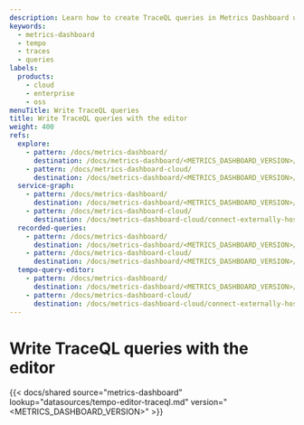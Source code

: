 ```yaml
---
description: Learn how to create TraceQL queries in Metrics Dashboard using the query editor.
keywords:
  - metrics-dashboard
  - tempo
  - traces
  - queries
labels:
  products:
    - cloud
    - enterprise
    - oss
menuTitle: Write TraceQL queries
title: Write TraceQL queries with the editor
weight: 400
refs:
  explore:
    - pattern: /docs/metrics-dashboard/
      destination: /docs/metrics-dashboard/<METRICS_DASHBOARD_VERSION>/explore/
    - pattern: /docs/metrics-dashboard-cloud/
      destination: /docs/metrics-dashboard/<METRICS_DASHBOARD_VERSION>/explore/
  service-graph:
    - pattern: /docs/metrics-dashboard/
      destination: /docs/metrics-dashboard/<METRICS_DASHBOARD_VERSION>/datasources/tempo/service-graph/
    - pattern: /docs/metrics-dashboard-cloud/
      destination: /docs/metrics-dashboard-cloud/connect-externally-hosted/data-sources/tempo/service-graph/
  recorded-queries:
    - pattern: /docs/metrics-dashboard/
      destination: /docs/metrics-dashboard/<METRICS_DASHBOARD_VERSION>/administration/recorded-queries/
    - pattern: /docs/metrics-dashboard-cloud/
      destination: /docs/metrics-dashboard/<METRICS_DASHBOARD_VERSION>/administration/recorded-queries/
  tempo-query-editor:
    - pattern: /docs/metrics-dashboard/
      destination: /docs/metrics-dashboard/<METRICS_DASHBOARD_VERSION>/datasources/tempo/query-editor/
    - pattern: /docs/metrics-dashboard-cloud/
      destination: /docs/metrics-dashboard-cloud/connect-externally-hosted/data-sources/tempo/query-editor/
---
```


# Write TraceQL queries with the editor

[//]: # 'Shared content for the TraceQL query editor'
[//]: # 'This content is located in /docs/sources/shared/datasources/tempo-editor-traceql.md'

{{< docs/shared source="metrics-dashboard" lookup="datasources/tempo-editor-traceql.md" version="<METRICS_DASHBOARD_VERSION>" >}}
